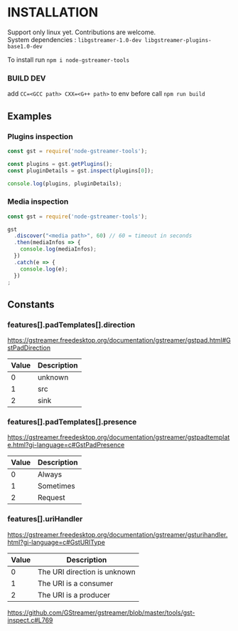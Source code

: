 INSTALLATION
============
Support only linux yet. Contributions are welcome.  
System dependencies : `libgstreamer-1.0-dev libgstreamer-plugins-base1.0-dev`

To install run `npm i node-gstreamer-tools`

### BUILD DEV

add `CC=<GCC path> CXX=<G++ path>` to env before call `npm run build`

## Examples

### Plugins inspection

```js
const gst = require('node-gstreamer-tools');

const plugins = gst.getPlugins();
const pluginDetails = gst.inspect(plugins[0]);

console.log(plugins, pluginDetails);

```

### Media inspection
```js
const gst = require('node-gstreamer-tools');

gst
  .discover("<media path>", 60) // 60 = timeout in seconds
  .then(mediaInfos => {
    console.log(mediaInfos);
  })
  .catch(e => {
    console.log(e);
  })
;
```


## Constants

### features[].padTemplates[].direction
https://gstreamer.freedesktop.org/documentation/gstreamer/gstpad.html#GstPadDirection   

Value | Description
------|------------
0     | unknown
1     | src
2     | sink


### features[].padTemplates[].presence

https://gstreamer.freedesktop.org/documentation/gstreamer/gstpadtemplate.html?gi-language=c#GstPadPresence

Value | Description
------|------------
0     | Always
1     | Sometimes
2     | Request


### features[].uriHandler

https://gstreamer.freedesktop.org/documentation/gstreamer/gsturihandler.html?gi-language=c#GstURIType

Value | Description
------|------------
0     | The URI direction is unknown
1     | The URI is a consumer
2     | The URI is a producer

https://github.com/GStreamer/gstreamer/blob/master/tools/gst-inspect.c#L769
